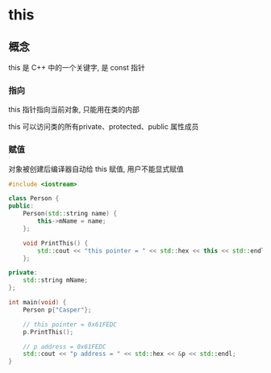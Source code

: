 <!--
 * @Description: 
 * @Version: 1.0
 * @Author: dmjcb
 * @Email:  
 * @Date: 2022-09-25 23:27:18
 * @LastEditors: dmjcb
 * @LastEditTime: 2024-07-06 19:59:52
-->

# this

## 概念

this 是 C++ 中的一个关键字, 是 const 指针

### 指向

this 指针指向当前对象, 只能用在类的内部

this 可以访问类的所有private、protected、public 属性成员

### 赋值

对象被创建后编译器自动给 this 赋值, 用户不能显式赋值

```c++
#include <iostream>

class Person {
public:
    Person(std::string name) {
        this->mName = name;
    };

    void PrintThis() {
        std::cout << "this pointer = " << std::hex << this << std::endl;
    };

private:
    std::string mName;
};

int main(void) {
    Person p{"Casper"};

    // this pointer = 0x61FEDC
    p.PrintThis();

    // p address = 0x61FEDC
    std::cout << "p address = " << std::hex << &p << std::endl;
}
```
